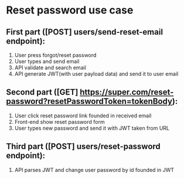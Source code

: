 # Reset password use case

## First part ([POST] users/send-reset-email endpoint):
1. User press forgot/reset password
2. User types and send email
3. API validate and search email
4. API generate JWT(with user payload data) and send it to user email

## Second part ([GET] https://super.com/reset-password?resetPasswordToken=tokenBody):
1. User click reset password link founded in received email
2. Front-end show reset password form
3. User types new password and send it with JWT taken from URL

## Third part ([POST] users/reset-password endpoint):
1. API parses JWT and change user password by id founded in JWT
